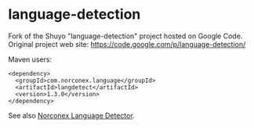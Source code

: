language-detection
==================

Fork of the Shuyo "language-detection" project hosted on Google Code.  Original project web site: https://code.google.com/p/language-detection/

Maven users:

    <dependency>
      <groupId>com.norconex.language</groupId>
      <artifactId>langdetect</artifactId>
      <version>1.3.0</version>
    </dependency>

See also [Norconex Language Detector](https://github.com/Norconex/language-detector). 
